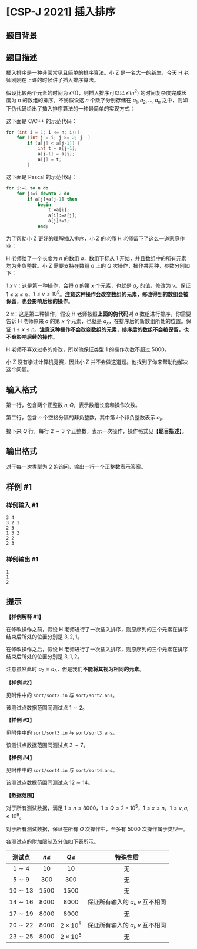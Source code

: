 # [CSP-J 2021] 插入排序

## 题目背景



## 题目描述

插入排序是一种非常常见且简单的排序算法。小 Z 是一名大一的新生，今天 H 老师刚刚在上课的时候讲了插入排序算法。

假设比较两个元素的时间为 $\mathcal O(1)$，则插入排序可以以 $\mathcal O(n^2)$ 的时间复杂度完成长度为 $n$ 的数组的排序。不妨假设这 $n$ 个数字分别存储在 $a_1, a_2, \ldots, a_n$ 之中，则如下伪代码给出了插入排序算法的一种最简单的实现方式：

这下面是 C/C++ 的示范代码：

```cpp
for (int i = 1; i <= n; i++)
	for (int j = i; j >= 2; j--)
		if (a[j] < a[j-1]) {
			int t = a[j-1];
			a[j-1] = a[j];
			a[j] = t;
		}
```

这下面是 Pascal 的示范代码：

```pascal
for i:=1 to n do
	for j:=i downto 2 do
		if a[j]<a[j-1] then
			begin
				t:=a[i];
				a[i]:=a[j];
				a[j]:=t;
			end;
```

为了帮助小 Z 更好的理解插入排序，小 Z 的老师 H 老师留下了这么一道家庭作业：

H 老师给了一个长度为 $n$ 的数组 $a$，数组下标从 $1$ 开始，并且数组中的所有元素均为非负整数。小 Z 需要支持在数组 $a$ 上的 $Q$ 次操作，操作共两种，参数分别如下：

$1~x~v$：这是第一种操作，会将 $a$ 的第 $x$ 个元素，也就是 $a_x$ 的值，修改为 $v$。保证 $1 \le x \le n$，$1 \le v \le 10^9$。**注意这种操作会改变数组的元素，修改得到的数组会被保留，也会影响后续的操作**。

$2~x$：这是第二种操作，假设 H 老师按照**上面的伪代码**对 $a$ 数组进行排序，你需要告诉 H 老师原来 $a$ 的第 $x$ 个元素，也就是 $a_x$，在排序后的新数组所处的位置。保证 $1 \le x \le n$。**注意这种操作不会改变数组的元素，排序后的数组不会被保留，也不会影响后续的操作**。

H 老师不喜欢过多的修改，所以他保证类型 $1$ 的操作次数不超过 $5000$。

小 Z 没有学过计算机竞赛，因此小 Z 并不会做这道题。他找到了你来帮助他解决这个问题。

## 输入格式

第一行，包含两个正整数 $n, Q$，表示数组长度和操作次数。

第二行，包含 $n$ 个空格分隔的非负整数，其中第 $i$ 个非负整数表示 $a_i$。

接下来 $Q$ 行，每行 $2 \sim 3$ 个正整数，表示一次操作，操作格式见【**题目描述**】。

## 输出格式

对于每一次类型为 $2$ 的询问，输出一行一个正整数表示答案。

## 样例 #1

### 样例输入 #1
```
3 4
3 2 1
2 3
1 3 2
2 2
2 3
```

### 样例输出 #1

```
1
1
2
```

## 提示

**【样例解释 #1】**

在修改操作之前，假设 H 老师进行了一次插入排序，则原序列的三个元素在排序结束后所处的位置分别是 $3, 2, 1$。

在修改操作之后，假设 H 老师进行了一次插入排序，则原序列的三个元素在排序结束后所处的位置分别是 $3, 1, 2$。

注意虽然此时 $a_2 = a_3$，但是我们**不能将其视为相同的元素**。

**【样例 #2】**

见附件中的 `sort/sort2.in` 与 `sort/sort2.ans`。

该测试点数据范围同测试点 $1 \sim 2$。

**【样例 #3】**

见附件中的 `sort/sort3.in` 与 `sort/sort3.ans`。

该测试点数据范围同测试点 $3 \sim 7$。

**【样例 #4】**

见附件中的 `sort/sort4.in` 与 `sort/sort4.ans`。

该测试点数据范围同测试点 $12 \sim 14$。

**【数据范围】**

对于所有测试数据，满足 $1 \le n \le 8000$，$1 \le Q \le 2 \times {10}^5$，$1 \le x \le n$，$1 \le v,a_i \le 10^9$。

对于所有测试数据，保证在所有 $Q$ 次操作中，至多有 $5000$ 次操作属于类型一。

各测试点的附加限制及分值如下表所示。

| 测试点 | $n \le$ | $Q \le$ | 特殊性质 |
|:-:|:-:|:-:|:-:|
| $1 \sim 4$ | $10$ | $10$ | 无 |
| $5 \sim 9$ | $300$ | $300$ | 无 |
| $10 \sim 13$ | $1500$ | $1500$ | 无 |
| $14 \sim 16$ | $8000$ | $8000$| 保证所有输入的 $a_i,v$ 互不相同 |
| $17 \sim 19$ | $8000$ | $8000$ | 无 |
| $20 \sim 22$ | $8000$ | $2 \times 10^5$ | 保证所有输入的 $a_i,v$ 互不相同 |
| $23 \sim 25$ | $8000$ | $2 \times 10^5$ | 无 |
